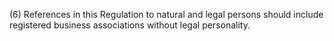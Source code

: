 (6) References in this Regulation to natural and legal persons should include registered business associations without legal personality.